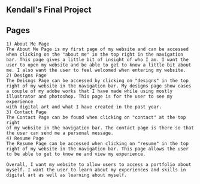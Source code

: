 ## Kendall's Final Project

## Pages
    1) About Me Page
    The About Me Page is my first page of my website and can be accessed
    when clicking on the "about me" in the top right in the navigation bar. This page gives a little bit of insight of who I am. I want the user to open my website and be able to get to know a little bit about me. I also want the user to feel welcomed when entering my website.
    2) Designs Page
    The Deisngs Page can be accessed by clicking on "designs" in the top
    right of my website in the navigation bar. My designs page show cases
    a couple of my adobe works that I have made while using mostly illustrator and photoshop. This page is for the user to see my experience
    with digital art and what I have created in the past year.
    3) Contact Page
    The Contact Page can be found when clicking on "contact" at the top right
    of my website in the navigation bar. The contact page is there so that 
    the user can send me a personal message.
    4) Resume Page
    The Resume Page can be accessed when clicking on "resume" in the top right of my website in the navigation bar. This page allows the user
    to be able to get to know me and view my experience.

    Overall, I want my website to allow users to access a portfolio about myself. I want the user to learn about my experiences and skills in digital art as well as learning about myself.
